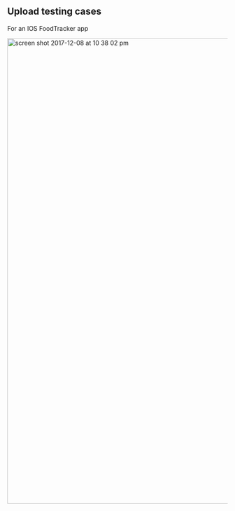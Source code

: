 ## Upload testing cases 

For an IOS FoodTracker app

<img width="1064" alt="screen shot 2017-12-08 at 10 38 02 pm" src="https://user-images.githubusercontent.com/31751491/33792250-9c27e33e-dc68-11e7-965b-eae8079266be.png">
